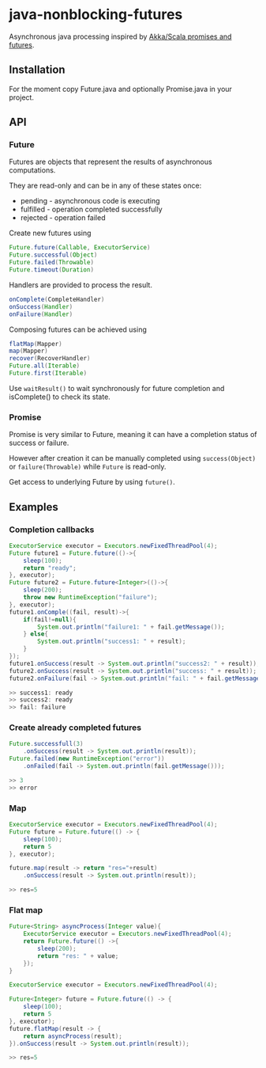 java-nonblocking-futures
==========
Asynchronous java processing inspired by [Akka/Scala promises and futures](http://doc.akka.io/docs/akka/snapshot/java/futures.html).


## Installation
For the moment copy Future.java and optionally Promise.java in your project. 

## API

### Future
Futures are objects that represent the results of asynchronous computations.

They are read-only and can be in any of these states once:
* pending - asynchronous code is executing
* fulfilled - operation completed successfully
* rejected - operation failed

Create new futures using
```java
Future.future(Callable, ExecutorService)
Future.successful(Object)
Future.failed(Throwable)
Future.timeout(Duration)
```
Handlers are provided to process the result.
```java
onComplete(CompleteHandler)
onSuccess(Handler)
onFailure(Handler)
```
Composing futures can be achieved using
```java
flatMap(Mapper)
map(Mapper)
recover(RecoverHandler)
Future.all(Iterable)
Future.first(Iterable)
```
Use ``` waitResult() ``` to wait synchronously for future completion and isComplete() to check its state.

### Promise
Promise is very similar to Future, meaning it can have a completion status of success or failure.

However after creation it can be manually completed using ```success(Object)``` or ```failure(Throwable)``` while ```Future``` is read-only.

Get access to underlying Future by using ```future()```.

## Examples

### Completion callbacks
```java
ExecutorService executor = Executors.newFixedThreadPool(4);
Future future1 = Future.future(()->{
	sleep(100); 
	return "ready";
}, executor);
Future future2 = Future.future<Integer>(()->{
	sleep(200); 
	throw new RuntimeException("failure");
}, executor);
future1.onComple((fail, result)->{
	if(fail!=null){
		System.out.println("failure1: " + fail.getMessage());
	} else{
		System.out.println("success1: " + result);
	}
});
future1.onSuccess(result -> System.out.println("success2: " + result));
future2.onSuccess(result -> System.out.println("success: " + result));
future2.onFailure(fail -> System.out.println("fail: " + fail.getMessage()));

>> success1: ready
>> success2: ready
>> fail: failure
```


### Create already completed futures
```java
Future.successfull(3)
	.onSuccess(result -> System.out.println(result));
Future.failed(new RuntimeException("error"))
	.onFailed(fail -> System.out.println(fail.getMessage()));

>> 3
>> error
```

### Map

```java
ExecutorService executor = Executors.newFixedThreadPool(4);
Future future = Future.future(() -> {
	sleep(100);
	return 5
}, executor);

future.map(result -> return "res="+result)
	.onSuccess(result -> System.out.println(result));

>> res=5
```

### Flat map
```java
Future<String> asyncProcess(Integer value){
	ExecutorService executor = Executors.newFixedThreadPool(4);
	return Future.future(() ->{
		sleep(200);
		return "res: " + value;
	});
}
```
```java
ExecutorService executor = Executors.newFixedThreadPool(4);

Future<Integer> future = Future.future(() -> {
	sleep(100);
	return 5
}, executor);
future.flatMap(result -> {
	return asyncProcess(result);
}).onSuccess(result -> System.out.println(result));

>> res=5
```
